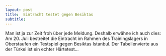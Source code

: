 ```yaml
---
layout: post
title:  Eintracht testet gegen Besiktas
subtitle:  
---
```


Man ist ja zur Zeit froh über jede Meldung. Deshalb erwähne ich auch dies: Am 20. Juli bestreitet die Eintracht im Rahmen des Trainingslagers in Oberstaufen ein Testspiel gegen Besiktas Istanbul. Der Tabellenvierte aus der Türkei ist ein echter Härtetest...


